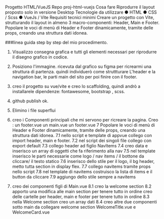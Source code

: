 
Progetto HTML/VueJS
Repo proj-html-vuejs
Cosa fare
Riprodurre il layout proposto solo in versione Desktop
Tecnologie da utilizzare
● HTML
● CSS / Scss
● VueJs / Vite
Requisiti tecnici minimi
Creare un progetto con Vite, strutturando il layout in almeno 3 macro-componenti: Header, Main e Footer.
Popolare le voci di menù di Header e Footer dinamicamente, tramite delle props, creando una struttura dati idonea.



###linea guida step by step del mio procedimento.

1. Visualizzo consegna grafica e tutti gli elementi necessari per riprodurre il disegno grafico in codice.
2. Posiziono l'immagine. ricevuta dal grafico su figma per ricrearmi una struttura di partenza.
quindi individuerò come struttturare L'header e la navigation bar,
le parti main del sito per poi finire con il footer.
3. creo il progetto su vue/vite e creo lo scaffolding, quindi andrò a installarele dipendenze:
fontawesome, bootstrap , scss.
4. github publish ok.
5. Elimino i file superflui
6. creo i Componenti principali che mi servono per ricreare la pagina.
Creo :
un footer.vue
un main.vue
un footer.vue
7 Popolare le voci di menù di Header e Footer dinamicamente, tramite delle props, creando una struttura dati idonea.
7.1  nello script e template di appvue collego con import header, main e footer.
7.2  nel script dei singoli file collego con export default
7.3  collego header ad figlio NavItems 
7.4  creo data e inserisco un array di oggetti che fa riferimento alla nav
7.5  nel template inserisco le parti necessarie come logo / nav items / il bottone da cliccare/ il testo statico
7.6  inserisco dello stile per il logo, il bg header, metto tutta section in display flex.
7.7  collego navitems tramite props nello script
7.8  nel template di navitems costruisco la lista di items e il button da cliccare
7.9  aggiungo dello stile sempre a navitems

8. creo dei componenti figli di Main.vue
8.1 creo la welcome section
8.2 apporto una modifica alle main section per tenere tutto in ordine creo delle cartelle per header, main e footer per tenere tutto in ordine
8.3 nella Welcome section creo un array dati
8.4 creo altre due componenti sotto main da collegare welcome section
WelcomeTitle.vue e WelcomeCard.vue








